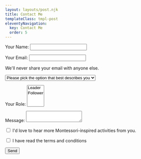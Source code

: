 ```yaml
---
layout: layouts/post.njk
title: Contact Me
templateClass: tmpl-post
eleventyNavigation:
  key: Contact Me
  order: 5
---
```


<form name="contact" method="POST" data-netlify="true">
  <div class="form-floating mb-3">
  <p>
    <label>Your Name: <input type="text" name="name" required/></label>   
  </div></p>
  <div class="form-floating mb-3">
  <p>
    <label>Your Email: <input type="email" name="email" required/></label></p></div>
    <p><div id="email" class="form-text">We'll never share your email with anyone else.</div>
  </div></p>
  <select class="form-select" aria-label="describe yourself">
  <p>I am... </p>
  <option selected>Please pick the option that best describes you</option>
  <option value="interested">interested in starting the Montessori method</option>
  <option value="follower">follower of the Montessori method</option>
  <option value="activities">just looking for inspiration for activities</option>
</select>
  </p>
  <p>
    <label>Your Role: <select name="role[]" multiple>
      <option value="leader">Leader</option>
      <option value="follower">Follower</option>
    </select></label>
  </p>
  <p>
    <label>Message: <textarea name="message"></textarea></label>
</p>
    <p>
    <div class="mb-3 form-check">
    <input type="checkbox" class="form-check-input" id="CheckUpdates">
    <label class="form-check-label" for="examplFCheck1">I'd love to hear more Montessori-inspired activities from you.</label>
    </p>
   <p>
    <div class="mb-3 form-check">
    <input type="checkbox" class="form-check-input" id="CheckTOC">
    <label class="form-check-label" for="exampleCheck1">I have read the terms and conditions</label>
    </p>
  <p>
    <button type="submit">Send</button>
    </p>
</form>
